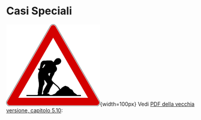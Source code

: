 # Casi Speciali

![Lavori in corso](../../img/lavori_in_corso.png){width=100px}
Vedi [PDF della vecchia versione, capitolo 5.10](../../gestione_gara_org/inc/Istruzioni_OL_einzel_per_TMO_v2_4.pdf): 

